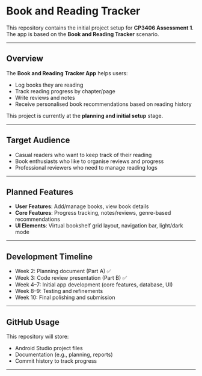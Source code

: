 # Book and Reading Tracker

This repository contains the initial project setup for **CP3406 Assessment 1**.  
The app is based on the **Book and Reading Tracker** scenario.

---

## Overview
The **Book and Reading Tracker App** helps users:
- Log books they are reading
- Track reading progress by chapter/page
- Write reviews and notes
- Receive personalised book recommendations based on reading history

This project is currently at the **planning and initial setup** stage.

---

## Target Audience
- Casual readers who want to keep track of their reading
- Book enthusiasts who like to organise reviews and progress
- Professional reviewers who need to manage reading logs

---

## Planned Features
- **User Features**: Add/manage books, view book details  
- **Core Features**: Progress tracking, notes/reviews, genre-based recommendations  
- **UI Elements**: Virtual bookshelf grid layout, navigation bar, light/dark mode  

---

## Development Timeline
- Week 2: Planning document (Part A) ✅  
- Week 3: Code review presentation (Part B) ✅  
- Week 4–7: Initial app development (core features, database, UI)  
- Week 8–9: Testing and refinements  
- Week 10: Final polishing and submission  

---

## GitHub Usage
This repository will store:
- Android Studio project files  
- Documentation (e.g., planning, reports)  
- Commit history to track progress  

---
